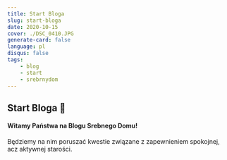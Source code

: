 ```yaml
---
title: Start Bloga
slug: start-bloga
date: 2020-10-15
cover: ./DSC_0410.JPG
generate-card: false
language: pl
disqus: false
tags:
    - blog
    - start
    - srebrnydom
---
```


## Start Bloga 🚀

#### Witamy Państwa na Blogu Srebnego Domu!

Będziemy na nim poruszać kwestie związane z zapewnieniem spokojnej, acz aktywnej starości.
